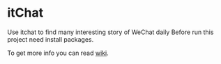 # itChat
Use itchat to find many interesting story of WeChat daily
Before run this project need install packages.

To get more info you can read [wiki](https://github.com/cymcsg/smilodon-audit/wiki/).
